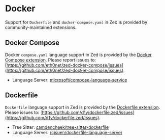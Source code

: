 # Docker

Support for `Dockerfile` and `docker-compose.yaml` in Zed is provided by community-maintained extensions.

## Docker Compose

Docker `compose.yaml` language support in Zed is provided by the [Docker Compose extension](https://github.com/eth0net/zed-docker-compose). Please report issues to: [https://github.com/eth0net/zed-docker-compose/issues](https://github.com/eth0net/zed-docker-compose/issues).

- Language Server: [microsoft/compose-language-service](https://github.com/microsoft/compose-language-service)

## Dockerfile

`Dockerfile` language support in Zed is provided by the [Dockerfile extension](https://github.com/d1y/dockerfile.zed). Please issues to: [https://github.com/d1y/dockerfile.zed/issues](https://github.com/d1y/dockerfile.zed/issues).

- Tree Sitter: [camdencheek/tree-sitter-dockerfile](https://github.com/camdencheek/tree-sitter-dockerfile)
- Language Server: [rcjsuen/dockerfile-language-server](https://github.com/rcjsuen/dockerfile-language-server)
